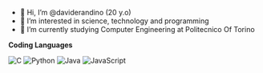 - 👋 Hi, I’m @daviderandino (20 y.o)
- 👀 I’m interested in science, technology and programming
- 🌱 I’m currently studying Computer Engineering at Politecnico Of Torino

**Coding Languages**

![C](https://img.shields.io/badge/c-%2300599C.svg?style=for-the-badge&logo=c&logoColor=white) ![Python](https://img.shields.io/badge/python-3670A0?style=for-the-badge&logo=python&logoColor=ffdd54) ![Java](https://img.shields.io/badge/java-%23ED8B00.svg?style=for-the-badge&logo=openjdk&logoColor=white)
![JavaScript]({[BadgeURLHere](https://img.shields.io/badge/JavaScript-323330?style=for-the-badge&logo=javascript&logoColor=F7DF1E)})



